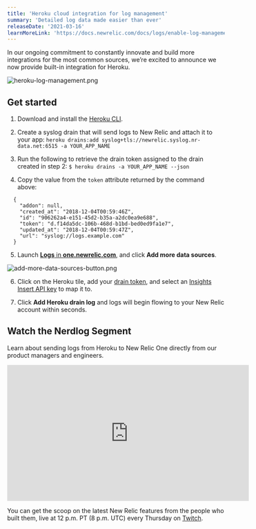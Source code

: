 ```yaml
---
title: 'Heroku cloud integration for log management'
summary: 'Detailed log data made easier than ever'
releaseDate: '2021-03-16'
learnMoreLink: 'https://docs.newrelic.com/docs/logs/enable-log-management-new-relic/enable-log-monitoring-new-relic/heroku-log-forwarding/'
---
```


In our ongoing commitment to constantly innovate and build more integrations for the most common sources, we’re excited to announce we now provide built-in integration for Heroku.

![heroku-log-management.png](/images/heroku-log-management.webp 'Heroku log management')

## Get started

1. Download and install the [Heroku CLI](https://devcenter.heroku.com/articles/heroku-cli#download-and-install).

2. Create a syslog drain that will send logs to New Relic and attach it to your app:
   `heroku drains:add syslog+tls://newrelic.syslog.nr-data.net:6515 -a YOUR_APP_NAME`

3. Run the following to retrieve the drain token assigned to the drain created in step 2:
   `$ heroku drains -a YOUR_APP_NAME --json`

4) Copy the value from the `token` attribute returned by the command above:

```
  {
    "addon": null,
    "created_at": "2018-12-04T00:59:46Z",
    "id": "906262a4-e151-45d2-b35a-a2dc0ea9e688",
    "token": "d.f14da5dc-106b-468d-b1bd-bed0ed9fa1e7",
    "updated_at": "2018-12-04T00:59:47Z",
    "url": "syslog://logs.example.com"
  }
```

5. Launch [**Logs** in **one.newrelic.com**](https://one.newrelic.com/launcher/logger.log-launcher), and click **Add more data sources**.

![add-more-data-sources-button.png](/images/add-more-data-sources-button.webp 'Add more data sources button')

6. Click on the Heroku tile, add your [drain token](https://devcenter.heroku.com/articles/log-drains#drain-tokens), and select an [Insights Insert API key](https://docs.newrelic.com/docs/apis/get-started/intro-apis/new-relic-api-keys/#insights-insert-key) to map it to.

7. Click **Add Heroku drain log** and logs will begin flowing to your New Relic account within seconds.

## Watch the Nerdlog Segment

Learn about sending logs from Heroku to New Relic One directly from our product managers and engineers.

<iframe width="560" height="315" src="https://www.youtube.com/embed/sdmW2VIpXBM" title="YouTube video player" frameborder="0" allow="accelerometer; autoplay; clipboard-write; encrypted-media; gyroscope; picture-in-picture" allowfullscreen></iframe>

You can get the scoop on the latest New Relic features from the people who built them, live at 12 p.m. PT (8 p.m. UTC) every Thursday on [Twitch](https://www.twitch.tv/new_relic).
